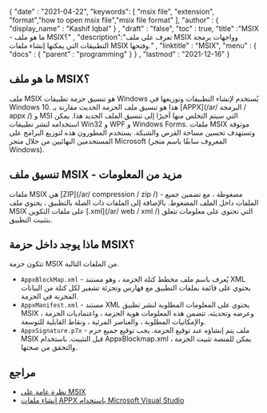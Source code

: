 {
  "date" : "2021-04-22",
  "keywords": [ "msix file", "extension", "format","how to open msix file","msix file format" ],
  "author" : {
    "display_name" : "Kashif Iqbal"
} ,
  "draft" : "false",
  "toc" : true,
  "title" :"MSIX - ما هو ملف MSIX؟" ,
  "description":"تعرف على ملف MSIX وواجهات برمجة التطبيقات التي يمكنها إنشاء ملفات MSIX وفتحها." ,
  "linktitle" : "MSIX",
  "menu" : {
    "docs" : {
      "parent" : "programming"
}
} ,
  "lastmod" : "2021-12-16"
}

## ما هو ملف MSIX؟

ملف MSIX هو تنسيق حزمة تطبيقات Windows يُستخدم لإنشاء التطبيقات وتوزيعها في Windows 10. هذا هو تنسيق ملف الحزمة الحديث مقارنة بـ [APPX](/ar/ البرمجة / appx /) و MSI التي سيتم التخلص منها أخيرًا إلى تنسيق الملف الجديد هذا. يمكن استخدامه لنشر تطبيقات Win32 و WPF و Windows Forms. ملفات MSIX موثوقة وتستهدف تحسين مساحة القرص والشبكة. يستخدم المطورون هذه لتوزيع البرامج على المستخدمين النهائيين من خلال متجر Microsoft (المعروف سابقًا باسم متجر Windows).

## تنسيق ملف MSIX - مزيد من المعلومات

ملفات MSIX هي [ZIP](/ar/ compression / zip /) - مضغوطة ، مع تضمين جميع الملفات داخل الملف المضغوط. بالإضافة إلى الملفات ذات الصلة بالتطبيق ، يحتوي ملف MSIX على ملفات التكوين [.xml](/ar/ web / xml /) التي تحتوي على معلومات تتعلق بتثبيت التطبيق.

## ماذا يوجد داخل حزمة MSIX؟

تتكون حزمة MSIX من الملفات التالية.

* `AppxBlockMap.xml` - يُعرف باسم ملف مخطط كتلة الحزمة ، وهو مستند XML يحتوي على قائمة بملفات التطبيق مع فهارس وتجزئة تشفير لكل كتلة من البيانات المخزنة في الحزمة.
* `AppxManifest.xml` - مستند XML يحتوي على المعلومات المطلوبة لنشر تطبيق MSIX وعرضه وتحديثه. تتضمن هذه المعلومات هوية الحزمة ، واعتماديات الحزمة ، والإمكانيات المطلوبة ، والعناصر المرئية ، ونقاط القابلية للتوسعة.
* `AppxSignature.p7x` - ملف يتم إنشاؤه عند توقيع الحزمة. يجب توقيع جميع حزم MSIX قبل التثبيت. باستخدام AppxBlockmap.xml ، يمكن للمنصة تثبيت الحزمة والتحقق من صحتها.

## مراجع

* [نظرة عامة على MSIX](https://docs.microsoft.com/en-us/windows/msix/overview)
* [إنشاء ملفات APPX باستخدام Microsoft Visual Studio](https://docs.microsoft.com/en-us/windows/msix/desktop/vs-package-overview)

